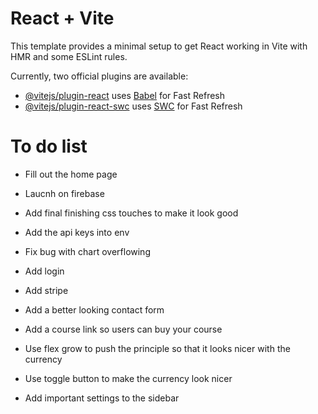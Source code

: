 # React + Vite

This template provides a minimal setup to get React working in Vite with HMR and some ESLint rules.

Currently, two official plugins are available:

- [@vitejs/plugin-react](https://github.com/vitejs/vite-plugin-react/blob/main/packages/plugin-react/README.md) uses [Babel](https://babeljs.io/) for Fast Refresh
- [@vitejs/plugin-react-swc](https://github.com/vitejs/vite-plugin-react-swc) uses [SWC](https://swc.rs/) for Fast Refresh

# To do list

- Fill out the home page
- Laucnh on firebase
- Add final finishing css touches to make it look good

- Add the api keys into env
- Fix bug with chart overflowing
- Add login
- Add stripe
- Add a better looking contact form
- Add a course link so users can buy your course
- Use flex grow to push the principle so that it looks nicer with the currency
- Use toggle button to make the currency look nicer
- Add important settings to the sidebar
